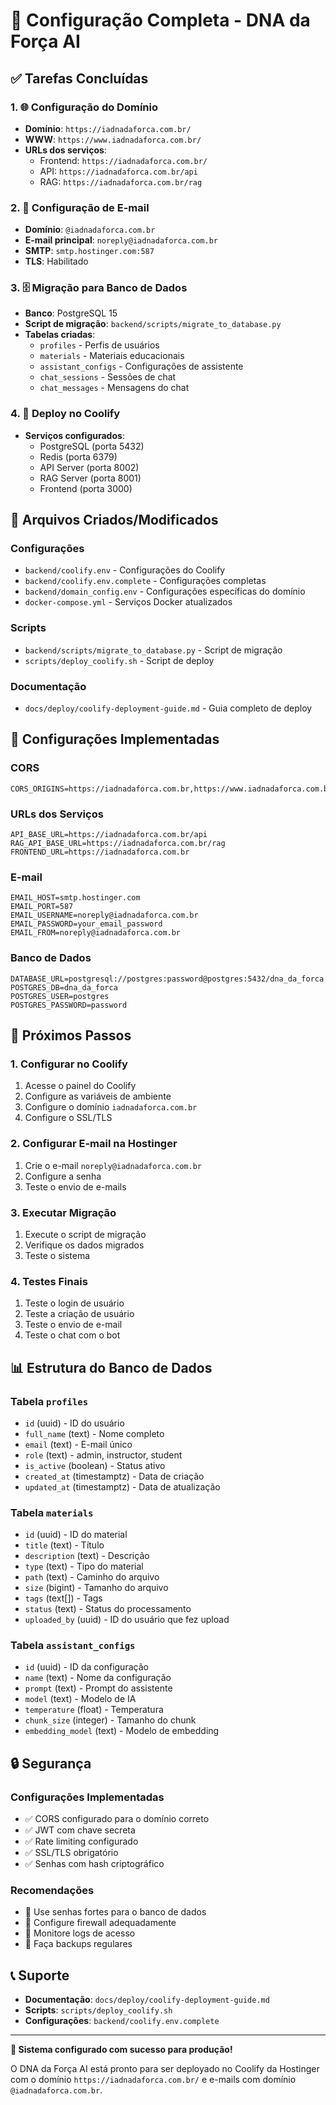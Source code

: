 # 🎉 Configuração Completa - DNA da Força AI

## ✅ Tarefas Concluídas

### 1. 🌐 Configuração do Domínio

- **Domínio**: `https://iadnadaforca.com.br/`
- **WWW**: `https://www.iadnadaforca.com.br/`
- **URLs dos serviços**:
  - Frontend: `https://iadnadaforca.com.br/`
  - API: `https://iadnadaforca.com.br/api`
  - RAG: `https://iadnadaforca.com.br/rag`

### 2. 📧 Configuração de E-mail

- **Domínio**: `@iadnadaforca.com.br`
- **E-mail principal**: `noreply@iadnadaforca.com.br`
- **SMTP**: `smtp.hostinger.com:587`
- **TLS**: Habilitado

### 3. 🗄️ Migração para Banco de Dados

- **Banco**: PostgreSQL 15
- **Script de migração**: `backend/scripts/migrate_to_database.py`
- **Tabelas criadas**:
  - `profiles` - Perfis de usuários
  - `materials` - Materiais educacionais
  - `assistant_configs` - Configurações de assistente
  - `chat_sessions` - Sessões de chat
  - `chat_messages` - Mensagens do chat

### 4. 🚀 Deploy no Coolify

- **Serviços configurados**:
  - PostgreSQL (porta 5432)
  - Redis (porta 6379)
  - API Server (porta 8002)
  - RAG Server (porta 8001)
  - Frontend (porta 3000)

## 📁 Arquivos Criados/Modificados

### Configurações

- `backend/coolify.env` - Configurações do Coolify
- `backend/coolify.env.complete` - Configurações completas
- `backend/domain_config.env` - Configurações específicas do domínio
- `docker-compose.yml` - Serviços Docker atualizados

### Scripts

- `backend/scripts/migrate_to_database.py` - Script de migração
- `scripts/deploy_coolify.sh` - Script de deploy

### Documentação

- `docs/deploy/coolify-deployment-guide.md` - Guia completo de deploy

## 🔧 Configurações Implementadas

### CORS

```env
CORS_ORIGINS=https://iadnadaforca.com.br,https://www.iadnadaforca.com.br,http://localhost:3000,http://127.0.0.1:3000
```

### URLs dos Serviços

```env
API_BASE_URL=https://iadnadaforca.com.br/api
RAG_API_BASE_URL=https://iadnadaforca.com.br/rag
FRONTEND_URL=https://iadnadaforca.com.br
```

### E-mail

```env
EMAIL_HOST=smtp.hostinger.com
EMAIL_PORT=587
EMAIL_USERNAME=noreply@iadnadaforca.com.br
EMAIL_PASSWORD=your_email_password
EMAIL_FROM=noreply@iadnadaforca.com.br
```

### Banco de Dados

```env
DATABASE_URL=postgresql://postgres:password@postgres:5432/dna_da_forca
POSTGRES_DB=dna_da_forca
POSTGRES_USER=postgres
POSTGRES_PASSWORD=password
```

## 🚀 Próximos Passos

### 1. Configurar no Coolify

1. Acesse o painel do Coolify
2. Configure as variáveis de ambiente
3. Configure o domínio `iadnadaforca.com.br`
4. Configure o SSL/TLS

### 2. Configurar E-mail na Hostinger

1. Crie o e-mail `noreply@iadnadaforca.com.br`
2. Configure a senha
3. Teste o envio de e-mails

### 3. Executar Migração

1. Execute o script de migração
2. Verifique os dados migrados
3. Teste o sistema

### 4. Testes Finais

1. Teste o login de usuário
2. Teste a criação de usuário
3. Teste o envio de e-mail
4. Teste o chat com o bot

## 📊 Estrutura do Banco de Dados

### Tabela `profiles`

- `id` (uuid) - ID do usuário
- `full_name` (text) - Nome completo
- `email` (text) - E-mail único
- `role` (text) - admin, instructor, student
- `is_active` (boolean) - Status ativo
- `created_at` (timestamptz) - Data de criação
- `updated_at` (timestamptz) - Data de atualização

### Tabela `materials`

- `id` (uuid) - ID do material
- `title` (text) - Título
- `description` (text) - Descrição
- `type` (text) - Tipo do material
- `path` (text) - Caminho do arquivo
- `size` (bigint) - Tamanho do arquivo
- `tags` (text[]) - Tags
- `status` (text) - Status do processamento
- `uploaded_by` (uuid) - ID do usuário que fez upload

### Tabela `assistant_configs`

- `id` (uuid) - ID da configuração
- `name` (text) - Nome da configuração
- `prompt` (text) - Prompt do assistente
- `model` (text) - Modelo de IA
- `temperature` (float) - Temperatura
- `chunk_size` (integer) - Tamanho do chunk
- `embedding_model` (text) - Modelo de embedding

## 🔒 Segurança

### Configurações Implementadas

- ✅ CORS configurado para o domínio correto
- ✅ JWT com chave secreta
- ✅ Rate limiting configurado
- ✅ SSL/TLS obrigatório
- ✅ Senhas com hash criptográfico

### Recomendações

- 🔐 Use senhas fortes para o banco de dados
- 🔐 Configure firewall adequadamente
- 🔐 Monitore logs de acesso
- 🔐 Faça backups regulares

## 📞 Suporte

- **Documentação**: `docs/deploy/coolify-deployment-guide.md`
- **Scripts**: `scripts/deploy_coolify.sh`
- **Configurações**: `backend/coolify.env.complete`

---

**🎉 Sistema configurado com sucesso para produção!**

O DNA da Força AI está pronto para ser deployado no Coolify da Hostinger com o domínio `https://iadnadaforca.com.br/` e e-mails com domínio `@iadnadaforca.com.br`.
